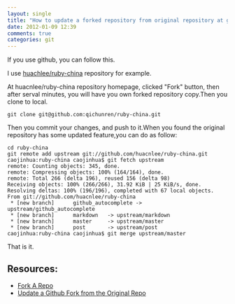```yaml
---
layout: single
title: "How to update a forked repository from original repository at github?"
date: 2012-01-09 12:39
comments: true
categories: git
---
```


If you use github, you can follow this.

I use [huachlee/ruby-china](https://github.com/huacnlee/ruby-china) repository for example.

At huacnlee/ruby-china repository homepage, clicked "Fork" button, then after serval minutes, you will have you own forked repository copy.Then you clone to local.

```
git clone git@github.com:qichunren/ruby-china.git
```

Then you commit your changes, and push to it.When you found the original repository has some updated feature,you can do as follow:

```
cd ruby-china
git remote add upstream git://github.com/huacnlee/ruby-china.git
caojinhua:ruby-china caojinhua$ git fetch upstream
remote: Counting objects: 345, done.
remote: Compressing objects: 100% (164/164), done.
remote: Total 266 (delta 196), reused 156 (delta 98)
Receiving objects: 100% (266/266), 31.92 KiB | 25 KiB/s, done.
Resolving deltas: 100% (196/196), completed with 67 local objects.
From git://github.com/huacnlee/ruby-china
 * [new branch]      github_autocomplete -> upstream/github_autocomplete
 * [new branch]      markdown   -> upstream/markdown
 * [new branch]      master     -> upstream/master
 * [new branch]      post       -> upstream/post
caojinhua:ruby-china caojinhua$ git merge upstream/master
```

That is it.

## Resources:
* [Fork A Repo](http://help.github.com/fork-a-repo/)
* [Update a Github Fork from the Original Repo](http://bradlyfeeley.com/2008/09/03/update-a-github-fork-from-the-original-repo/)

